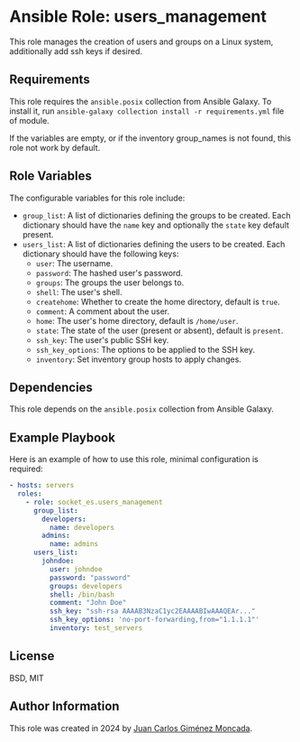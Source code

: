 # Ansible Role: users_management

This role manages the creation of users and groups on a Linux system, additionally add ssh keys if desired.

## Requirements

This role requires the `ansible.posix` collection from Ansible Galaxy. To install it, run `ansible-galaxy collection install -r requirements.yml` file of module.

If the variables are empty, or if the inventory group_names is not found, this role not work by default.

## Role Variables

The configurable variables for this role include:

- `group_list`: A list of dictionaries defining the groups to be created. Each dictionary should have the `name` key and optionally the `state` key default present.
- `users_list`: A list of dictionaries defining the users to be created. Each dictionary should have the following keys:
  - `user`: The username.
  - `password`: The hashed user's password.
  - `groups`: The groups the user belongs to.
  - `shell`: The user's shell.
  - `createhome`: Whether to create the home directory, default is `true`.
  - `comment`: A comment about the user.
  - `home`: The user's home directory, default is `/home/user`.
  - `state`: The state of the user (present or absent), default is `present`.
  - `ssh_key`: The user's public SSH key.
  - `ssh_key_options`: The options to be applied to the SSH key.
  - `inventory`: Set inventory group hosts to apply changes.

## Dependencies

This role depends on the `ansible.posix` collection from Ansible Galaxy.

## Example Playbook

Here is an example of how to use this role, minimal configuration is required:

```yaml
- hosts: servers
  roles:
    - role: socket_es.users_management
      group_list:
        developers:
          name: developers
        admins:
          name: admins
      users_list:
        johndoe:
          user: johndoe
          password: "password"
          groups: developers
          shell: /bin/bash
          comment: "John Doe"
          ssh_key: "ssh-rsa AAAAB3NzaC1yc2EAAAABIwAAAQEAr..."
          ssh_key_options: 'no-port-forwarding,from="1.1.1.1"'
          inventory: test_servers
```

## License

BSD, MIT

## Author Information

This role was created in 2024 by [Juan Carlos Giménez Moncada](https://www.opensocket.es/).
